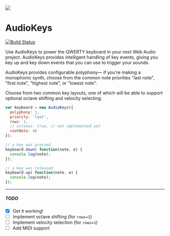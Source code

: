 <img src="https://raw.github.com/kylestetz/audiokeys/master/audiokeys.jpg" />

# AudioKeys

[![Build Status](https://travis-ci.org/kylestetz/AudioKeys.svg)](https://travis-ci.org/kylestetz/AudioKeys)

Use AudioKeys to power the QWERTY keyboard in your next Web Audio project. AudioKeys provides intelligent handling of key events, giving you key up and key down events that you can use to trigger your sounds.

AudioKeys provides configurable polyphony— if you're making a monophonic synth, choose from the common note priorities "last note", "first note", "highest note", or "lowest note".

Choose from two common key layouts, one of which will be able to support optional octave shifting and velocity selecting.

```javascript
var keyboard = new AudioKeys({
  polyphony: 1,
  priority: 'last',
  rows: 1,
  // octaves: true, // not implemented yet
  rootNote: 48
});

// a key was pressed
keyboard.down( function(note, e) {
  console.log(note);
});

// a key was released
keyboard.up( function(note, e) {
  console.log(note);
});
```

------------------------------------

##### TODO
- [x] Get it working!
- [ ] Implement octave shifting (for `rows=1`)
- [ ] Implement velocity selection (for `rows=1`)
- [ ] Add MIDI support